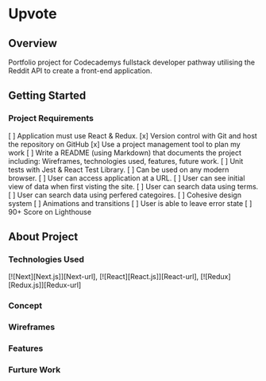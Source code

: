# Upvote
## Overview
Portfolio project for Codecademys fullstack developer pathway utilising the Reddit API to create a front-end application.

## Getting Started

### Project Requirements
[ ] Application must use React & Redux.
[x] Version control with Git and host the repository on GitHub
[x] Use a project management tool to plan my work
[ ] Write a README (using Markdown) that documents the project including: Wireframes, technologies used, features, future work. 
[ ] Unit tests with Jest & React Test Library.
[ ] Can be used on any modern browser.
[ ] User can access application at a URL.
[ ] User can see initial view of data when first visting the site.
[ ] User can search data using terms.
[ ] User can search data using perfered categoires.
[ ] Cohesive design system
[ ] Animations and transitions
[ ] User is able to leave error state
[ ] 90+ Score on Lighthouse

## About Project

### Technologies Used
[![Next][Next.js]][Next-url], [![React][React.js]][React-url], [![Redux][Redux.js]][Redux-url]

### Concept

### Wireframes

### Features

### Furture Work